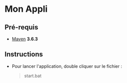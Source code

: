 # Mon Appli

## Pré-requis
   * [Maven] **3.6.3**
   
## Instructions

* Pour lancer l'application, double cliquer sur le fichier : 
   >  start.bat


[maven]: <https://apache.mirrors.benatherton.com/maven/maven-3/3.6.3/binaries/apache-maven-3.6.3-bin.zip>
